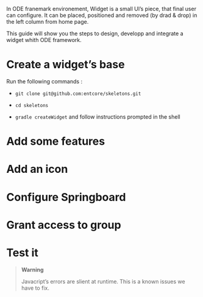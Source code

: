In ODE franemark environement, Widget is a small UI’s piece, that final user can configure. It can be placed, positioned and removed (by drad & drop) in the left column from home page.

This guide will show you the steps to design, developp and integrate a widget whith ODE framework.

# Create a widget’s base

Run the following commands :

-   `git clone git@github.com:entcore/skeletons.git`

-   `cd skeletons`

-   `gradle createWidget` and follow instructions prompted in the shell

# Add some features

# Add an icon

# Configure Springboard

# Grant access to group

# Test it

> **Warning**
>
> Javacript’s errors are slient at runtime. This is a known issues we have to fix.
